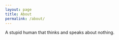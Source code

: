 ```yaml
---
layout: page
title: About
permalink: /about/
---
```


A stupid human that thinks and speaks about nothing.



